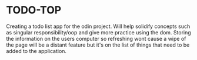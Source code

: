 # TODO-TOP
Creating a todo list app for the odin project. Will help solidify concepts such as singular responsibility/oop and give more practice using the dom. Storing the information on the users computer so refreshing wont cause a wipe of the page will be a distant feature but it's on the list of things that need to be added to the application.
